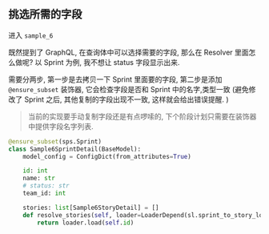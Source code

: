 ## 挑选所需的字段

进入 `sample_6`

既然提到了 GraphQL, 在查询体中可以选择需要的字段, 那么在 Resolver 里面怎么做呢? 以 Sprint 为例, 我不想让 status 字段显示出来.

需要分两步, 第一步是去拷贝一下 Sprint 里面要的字段, 第二步是添加 `@ensure_subset` 装饰器, 它会检查字段是否和 Sprint 中的名字,类型一致 (避免修改了 Sprint 之后, 其他复制的字段出现不一致, 这样就会给出错误提醒. )

> 当前的实现要手动复制字段还是有点啰嗦的, 下个阶段计划只需要在装饰器中提供字段名字列表.

```python
@ensure_subset(sps.Sprint)
class Sample6SprintDetail(BaseModel):
    model_config = ConfigDict(from_attributes=True)

    id: int
    name: str
    # status: str
    team_id: int

    stories: list[Sample6StoryDetail] = []
    def resolve_stories(self, loader=LoaderDepend(sl.sprint_to_story_loader)):
        return loader.load(self.id)
```
